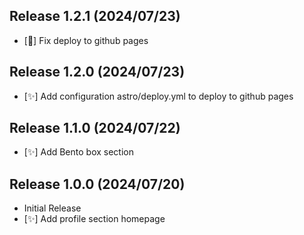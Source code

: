 ## Release 1.2.1 (2024/07/23)
- [🐛] Fix deploy to github pages

## Release 1.2.0 (2024/07/23)
- [✨] Add configuration astro/deploy.yml to deploy to github pages

## Release 1.1.0 (2024/07/22)
- [✨] Add Bento box section

## Release 1.0.0 (2024/07/20)
- Initial Release
- [✨] Add profile section homepage